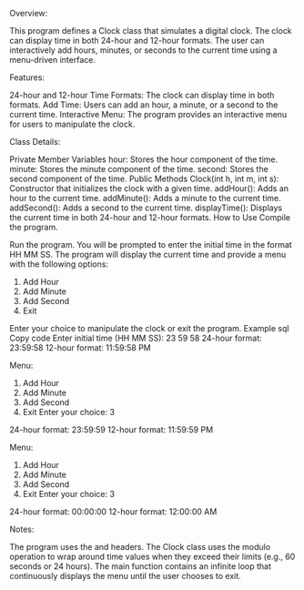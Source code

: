 Overview:

This program defines a Clock class that simulates a digital clock. The clock can display time in both 24-hour and 12-hour formats. The user can interactively add hours, minutes, or seconds to the current time using a menu-driven interface.



Features:

24-hour and 12-hour Time Formats: The clock can display time in both formats.
Add Time: Users can add an hour, a minute, or a second to the current time.
Interactive Menu: The program provides an interactive menu for users to manipulate the clock.


Class Details:

Private Member Variables
hour: Stores the hour component of the time.
minute: Stores the minute component of the time.
second: Stores the second component of the time.
Public Methods
Clock(int h, int m, int s): Constructor that initializes the clock with a given time.
addHour(): Adds an hour to the current time.
addMinute(): Adds a minute to the current time.
addSecond(): Adds a second to the current time.
displayTime(): Displays the current time in both 24-hour and 12-hour formats.
How to Use
Compile the program.


Run the program. You will be prompted to enter the initial time in the format HH MM SS.
The program will display the current time and provide a menu with the following options:

1. Add Hour
2. Add Minute
3. Add Second
4. Exit
   
Enter your choice to manipulate the clock or exit the program.
Example
sql
Copy code
Enter initial time (HH MM SS): 23 59 58
24-hour format: 23:59:58
12-hour format: 11:59:58 PM

Menu:
1. Add Hour
2. Add Minute
3. Add Second
4. Exit
Enter your choice: 3

24-hour format: 23:59:59
12-hour format: 11:59:59 PM

Menu:
1. Add Hour
2. Add Minute
3. Add Second
4. Exit
Enter your choice: 3

24-hour format: 00:00:00
12-hour format: 12:00:00 AM


Notes:

The program uses the <iostream> and <iomanip> headers.
The Clock class uses the modulo operation to wrap around time values when they exceed their limits (e.g., 60 seconds or 24 hours).
The main function contains an infinite loop that continuously displays the menu until the user chooses to exit.
